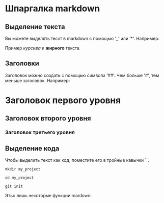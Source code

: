# Шпаргалка markdown

## Выделение текста

Вы можете выделять тескт в markdown с помощью '_' или '*'. Например: 

Пример _курсива_ и **жирного** текста.

## Заголовки 

Заголовок можно создать с помощью символа '##'. Чем больше '#', тем меньше заголовок. Например:

# Заголовок первого уровня

## Заголовок второго уровня 

### Заголовок третьего уровня

## Выделение кода

Чтобы выделить текст как код, поместите его в тройные кавычки ``.

```
mkdir my_project

cd my_project

git init

```

Этьо лишь некоторые функции mardown.
